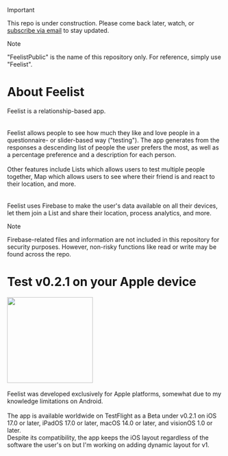 > [!IMPORTANT]
> This repo is under construction. Please come back later, watch, or [subscribe via email](mailto:holygent@outlook.com?subject=SUBSCRIBE%20TO%20FEELIST%20REPO&body=DO%20NOT%20EDIT%20THIS%0D%0A%0D%0ASUBSCRIBE%20TO%20FEELIST%20REPO) to stay updated.

> [!NOTE]
> "FeelistPublic" is the name of this repository only. For reference, simply use "Feelist".

# About Feelist
Feelist is a relationship-based app.
<br><br><br>
Feelist allows people to see how much they like and love people in a questionnaire- or slider-based way ("testing"). The app generates from the responses a descending list of people the user prefers the most, as well as a percentage preference and a description for each person.
<br><br>
Other features include Lists which allows users to test multiple people together, Map which allows users to see where their friend is and react to their location, and more.
<br><br><br>
Feelist uses Firebase to make the user's data available on all their devices, let them join a List and share their location, process analytics, and more.
> [!NOTE]
> Firebase-related files and information are not included in this repository for security purposes. However, non-risky functions like read or write may be found across the repo.

# Test v0.2.1 on your Apple device
<a href="https://testflight.apple.com/join/iWm3YqWJ"><img src="https://askyourself.app/assets/testflight.png" width="200"></a>
<br><br>
Feelist was developed exclusively for Apple platforms, somewhat due to my knowledge limitations on Android.
<br><br>
The app is available worldwide on TestFlight as a Beta under v0.2.1 on iOS 17.0 or later, iPadOS 17.0 or later, macOS 14.0 or later, and visionOS 1.0 or later.
<br>
Despite its compatibility, the app keeps the iOS layout regardless of the software the user's on but I'm working on adding dynamic layout for v1.
